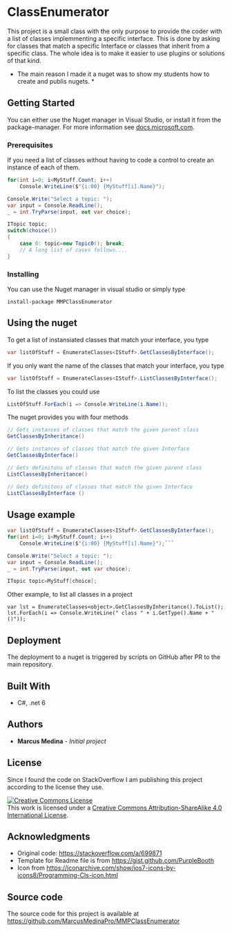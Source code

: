 ﻿# ClassEnumerator

This project is a small class with the only purpose to provide the coder with a list of classes implemmenting a specific interface. This is done by asking for classes that match a specific Interface or classes that inherit from a specific class.  The whole idea is to make it easier to use plugins or solutions of that kind.

* The main reason I made it a nuget was to show my students how to create and publis nugets. *

## Getting Started

You can either use the Nuget manager in Visual Studio, or install it from the package-manager.
For more information see [docs.microsoft.com](https://docs.microsoft.com/en-us/nuget/quickstart/install-and-use-a-package-in-visual-studio).

### Prerequisites

If you need a list of classes without having to code a control to create an instance of each of them.
```cs
for(int i=0; i<MyStuff.Count; i++)
    Console.WriteLine($"{i:00} {MyStuff[i].Name}");

Console.Write("Select a topic: ");
var input = Console.ReadLine();
_ = int.TryParse(input, out var choice);

ITopic topic;
switch(choice())
{
    case 0: topic=new Topic0(); break;
    // A long list of cases follows....
}
```

### Installing

You can use the Nuget manager in visual studio or simply type
```
install-package MMPClassEnumerator
```

## Using the nuget

To get a list of instansiated classes that match your interface, you type
```cs
var listOfStuff = EnumerateClasses<IStuff>.GetClassesByInterface();
```
If you only want the name of the classes that match your interface, you type
```cs
var listOfStuff = EnumerateClasses<IStuff>.ListClassesByInterface();
```
To list the classes you could use
```cs
ListOfStuff.ForEach(i => Console.WriteLine(i.Name));
```
The nuget provides you with four methods
```cs
// Gets instances of classes that match the given parent class
GetClassesByInheritance()

// Gets instances of classes that match the given Interface
GetClassesByInterface()

// Gets definitons of classes that match the given parent class
ListClassesByInheritance()

// Gets definitons of classes that match the given Interface
ListClassesByInterface ()
```
## Usage example
```cs
var listOfStuff = EnumerateClasses<IStuff>.GetClassesByInterface();
for(int i=0; i<MyStuff.Count; i++)
    Console.WriteLine($"{i:00} {MyStuff[i].Name}");```

Console.Write("Select a topic: ");
var input = Console.ReadLine();
_ = int.TryParse(input, out var choice);

ITopic topic=MyStuff[choice];
```

Other example, to list all classes in a project
```
var lst = EnumerateClasses<object>.GetClassesByInheritance().ToList();
lst.ForEach(i => Console.WriteLine(" class " + i.GetType().Name + "()"));
```

## Deployment

The deployment to a nuget is triggered by scripts on GitHub after PR to the main repository.

## Built With

* C#, .net 6 
  
## Authors
* **Marcus Medina** - *Initial project*

## License
Since I found the code on StackOverflow I am publishing this project according to the license they use.

[![Creative Commons License](https://i.creativecommons.org/l/by-sa/4.0/88x31.png)](http://creativecommons.org/licenses/by-sa/4.0/)  
This work is licensed under a [Creative Commons Attribution-ShareAlike 4.0 International License](http://creativecommons.org/licenses/by-sa/4.0/).
## Acknowledgments

* Original code: https://stackoverflow.com/a/699871
* Template for Readme file is from https://gist.github.com/PurpleBooth
* Icon from https://iconarchive.com/show/ios7-icons-by-icons8/Programming-Cls-icon.html

## Source code
The source code for this project is available at https://github.com/MarcusMedinaPro/MMPClassEnumerator
